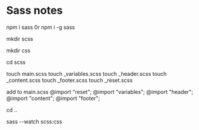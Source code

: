 # Sass notes

npm i sass 0r npm i -g sass

mkdir scss

mkdir css

cd scss

touch main.scss
touch _variables.scss
touch _header.scss
touch _content.scss
touch _footer.scss
touch _reset.scss

 add to main.scss 
@import "reset";
@import "variables";
@import "header";
@import "content";
@import "footer";


cd ..

sass --watch scss:css